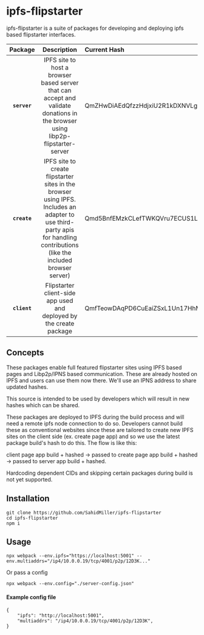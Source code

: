 # ipfs-flipstarter

ipfs-flipstarter is a suite of packages for developing and deploying ipfs based flipstarter interfaces.

|Package|Description|Current Hash|
|:--:|:----------:|:----|
|**`server`**| IPFS site to host a browser based server that can accept and validate donations in the browser using libp2p-flipstarter-server | QmZHwDiAEdQfzzHdjxiU2R1kDXNVLgzYMUy6e8tt3Qo7YY |
|**`create`**| IPFS site to create flipstarter sites in the browser using IPFS. Includes an adapter to use third-party apis for handling contributions (like the included browser server) | Qmd5BnfEMzkCLefTWKQVru7ECUS1LwvpqBVD6tTPg2JFLm |
|**`client`**| Flipstarter client-side app used and deployed by the create package | QmfTeowDAqPD6CuEaiZSxL1Un17HhMWbCTbwrmoTZ4two3 |

## Concepts

These packages enable full featured flipstarter sites using IPFS based pages and Libp2p/IPNS based communication. These are already hosted on IPFS and users can use them now there. We'll use an IPNS address to share updated hashes. 

This source is intended to be used by developers which will result in new hashes which can be shared.

These packages are deployed to IPFS during the build process and will need a remote ipfs node connection to do so. Developers cannot build these as conventional websites since these are tailored to create new IPFS sites on the client side (ex. create page app) and so we use the latest package build's hash to do this. The flow is like this:

client page app build + hashed -> passed to create page app build + hashed -> passed to server app build + hashed.

Hardcoding dependent CIDs and skipping certain packages during build is not yet supported.

## Installation

```
git clone https://github.com/SahidMiller/ipfs-flipstarter
cd ipfs-flipstarter 
npm i
```

## Usage

```
npx webpack --env.ipfs="https://localhost:5001" --env.multiaddrs="/ip4/10.0.0.19/tcp/4001/p2p/12D3K..."
```

Or pass a config
```
npx webpack --env.config="./server-config.json"
```

#### Example config file

```
{
	"ipfs": "http://localhost:5001",
	"multiaddrs": "/ip4/10.0.0.19/tcp/4001/p2p/12D3K",
}
```
